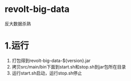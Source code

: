 # revolt-big-data
反大数据杀熟

# 1.运行
1. 打包得到revolt-big-data-${version}.jar
2. 拷贝src/main/bin下面到start.sh和stop.sh到jar包所在目录
3. 运行start.sh启动，运行stop.sh停止